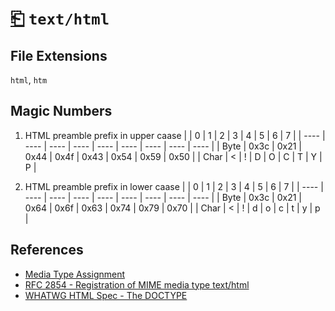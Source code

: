 # [⎗](../README.md) `text/html`

## File Extensions

`html`, `htm`

## Magic Numbers

1. HTML preamble prefix in upper caase
   | | 0 | 1 | 2 | 3 | 4 | 5 | 6 | 7 |
   | ---- | ---- | ---- | ---- | ---- | ---- | ---- | ---- | ---- |
   | Byte | 0x3c | 0x21 | 0x44 | 0x4f | 0x43 | 0x54 | 0x59 | 0x50 |
   | Char | < | ! | D | O | C | T | Y | P |

2. HTML preamble prefix in lower caase
   | | 0 | 1 | 2 | 3 | 4 | 5 | 6 | 7 |
   | ---- | ---- | ---- | ---- | ---- | ---- | ---- | ---- | ---- |
   | Byte | 0x3c | 0x21 | 0x64 | 0x6f | 0x63 | 0x74 | 0x79 | 0x70 |
   | Char | < | ! | d | o | c | t | y | p |

## References

- [Media Type Assignment](https://www.iana.org/assignments/media-types/text/html)
- [RFC 2854 - Registration of MIME media type text/html](https://datatracker.ietf.org/doc/html/rfc2854#section-2)
- [WHATWG HTML Spec - The DOCTYPE](https://html.spec.whatwg.org/#the-doctype)
